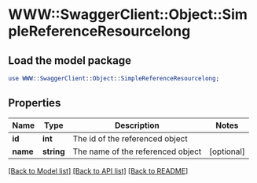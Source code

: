 # WWW::SwaggerClient::Object::SimpleReferenceResourcelong

## Load the model package
```perl
use WWW::SwaggerClient::Object::SimpleReferenceResourcelong;
```

## Properties
Name | Type | Description | Notes
------------ | ------------- | ------------- | -------------
**id** | **int** | The id of the referenced object | 
**name** | **string** | The name of the referenced object | [optional] 

[[Back to Model list]](../README.md#documentation-for-models) [[Back to API list]](../README.md#documentation-for-api-endpoints) [[Back to README]](../README.md)


